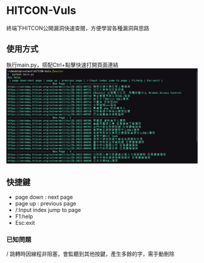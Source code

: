 # HITCON-Vuls  
終端下HITCON公開漏洞快速查閱，方便學習各種漏洞與思路  

## 使用方式  
執行main.py，搭配Ctrl+點擊快速打開頁面連結  
![image](https://github.com/dwvwdv/github_picture/blob/master/2022-11-07%2016%2014%2004.png)  


## 快捷鍵  
- page down : next page  
- page up : previous page  
- /:Input index jump to page  
- F1:help  
- Esc:exit  

### 已知問題
/ 跳轉時因線程非阻塞，會監聽到其他按鍵，產生多餘的字，需手動刪除